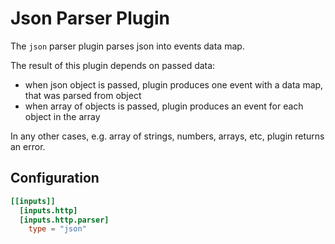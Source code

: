 # Json Parser Plugin

The `json` parser plugin parses json into events data map.

The result of this plugin depends on passed data:
 - when json object is passed, plugin produces one event with a data map, that was parsed from object
 - when array of objects is passed, plugin produces an event for each object in the array

In any other cases, e.g. array of strings, numbers, arrays, etc, plugin returns an error.

## Configuration
```toml
[[inputs]]
  [inputs.http]
  [inputs.http.parser]
    type = "json"
```
